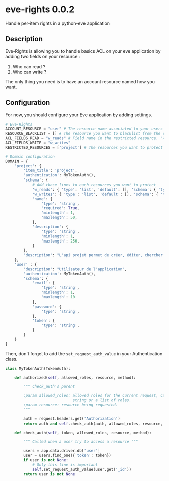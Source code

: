 # eve-rights 0.0.2

Handle per-item rights in a python-eve application

## Description

Eve-Rights is allowing you to handle basics ACL on your eve application by adding two fields on your resource :

1. Who can read ?
2. Who can write ?

The only thing you need is to have an account resource named how you want.

## Configuration

For now, you should configure your Eve application by adding settings.

```python
# Eve-Rights
ACCOUNT_RESOURCE = "user" # The resource name associated to your users
RESOURCE_BLACKLIST = [] # The resource you want to blacklist from the restriction
ACL_FIELDS_READ = "w_reads" # Field name in the restricted resource. "Who can read ?"
ACL_FIELDS_WRITE = "w_writes"
RESTRICTED_RESOURCES = ['project'] # The resources you want to protect

# Domain configuration
DOMAIN = {
    'project': {
        'item_title': 'project',
        'authentication': MyTokenAuth(),
        'schema': {
            # Add those lines to each resources you want to protect
            'w_reads': { 'type': 'list', 'default': [], 'schema': { 'type': 'objectid', 'data_relation': { 'resource': ACCOUNT_RESOURCE, 'field': '_id', }, } },
            'w_writes': { 'type': 'list', 'default': [], 'schema': { 'type': 'objectid', 'data_relation': { 'resource': ACCOUNT_RESOURCE, 'field': '_id', }, } },
            'name': {
                'type': 'string',
                'required': True,
                'minlength': 1,
                'maxlength': 50,
            },
            'description': {
                'type': 'string',
                'minlength': 1,
                'maxlength': 256,
            }
        },
        'description': "L'api projet permet de créer, éditer, chercher et supprimer un projet"
    },
    'user' : {
        'description': "Utilisateur de l'application",
        'authentication': MyTokenAuth(),
        'schema': {
            'email': {
                'type': 'string',
                'minlength': 1,
                'maxlength': 10
            },
            'password': {
                'type': 'string',
            },
            'token': {
                'type': 'string',
            }
        }
    }
}
```

Then, don't forget to add the `set_request_auth_value` in your Authentication class.

```python
class MyTokenAuth(TokenAuth):

    def authorized(self, allowed_roles, resource, method):

        """ check_auth's parent

        :param allowed_roles: allowed roles for the current request, can be a
                              string or a list of roles.
        :param resource: resource being requested.
        """

        auth = request.headers.get('Authorization')
        return auth and self.check_auth(auth, allowed_roles, resource, method)

    def check_auth(self, token, allowed_roles, resource, method):

        """ Called when a user try to access a resource """

        users = app.data.driver.db['user']
        user = users.find_one({'token': token})
        if user is not None:
            # Only this line is important
            self.set_request_auth_value(user.get('_id'))
        return user is not None
```
